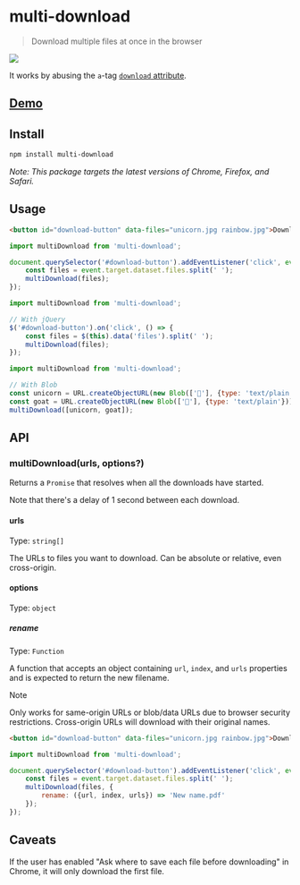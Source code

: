 # multi-download

> Download multiple files at once in the browser

![](screenshot.gif)

It works by abusing the `a`-tag [`download` attribute](https://developer.mozilla.org/en-US/docs/Web/HTML/Element/a#attr-download).

## [Demo](https://sindresorhus.com/multi-download/)

## Install

```sh
npm install multi-download
```

*Note: This package targets the latest versions of Chrome, Firefox, and Safari.*

## Usage

```html
<button id="download-button" data-files="unicorn.jpg rainbow.jpg">Download</button>
```

```js
import multiDownload from 'multi-download';

document.querySelector('#download-button').addEventListener('click', event => {
	const files = event.target.dataset.files.split(' ');
	multiDownload(files);
});
```

```js
import multiDownload from 'multi-download';

// With jQuery
$('#download-button').on('click', () => {
	const files = $(this).data('files').split(' ');
	multiDownload(files);
});
```

```js
import multiDownload from 'multi-download';

// With Blob
const unicorn = URL.createObjectURL(new Blob(['🦄'], {type: 'text/plain'}));
const goat = URL.createObjectURL(new Blob(['🐐'], {type: 'text/plain'}));
multiDownload([unicorn, goat]);
```

## API

### multiDownload(urls, options?)

Returns a `Promise` that resolves when all the downloads have started.

Note that there's a delay of 1 second between each download.

#### urls

Type: `string[]`

The URLs to files you want to download. Can be absolute or relative, even cross-origin.

#### options

Type: `object`

##### rename

Type: `Function`

A function that accepts an object containing `url`, `index`, and `urls` properties and is expected to return the new filename.

> [!NOTE]
> Only works for same-origin URLs or blob/data URLs due to browser security restrictions. Cross-origin URLs will download with their original names.

```html
<button id="download-button" data-files="unicorn.jpg rainbow.jpg">Download</button>
```

```js
import multiDownload from 'multi-download';

document.querySelector('#download-button').addEventListener('click', event => {
	const files = event.target.dataset.files.split(' ');
	multiDownload(files, {
		rename: ({url, index, urls}) => 'New name.pdf'
	});
});
```

## Caveats

If the user has enabled "Ask where to save each file before downloading" in Chrome, it will only download the first file.
